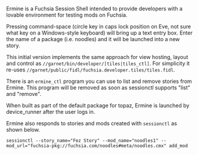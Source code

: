 Ermine is a Fuchsia Session Shell intended to provide developers with a
lovable environment for testing mods on Fuchsia.

Pressing command-space (circle key in caps lock position on Eve, not sure
what key on a Windows-style keyboard) will bring up a text entry box. Enter
the name of a package (i.e. noodles) and it will be launched into a new
story.

This initial version implements the same approach for view hosting,
layout and control as ``//garnet/bin/developer/[tiles|tiles_ctl]``. For
simplicity it re-uses
``//garnet/public/fidl/fuchsia.developer.tiles/tiles.fidl``.

There is an `ermine_ctl` program you can use to list and remove stories from Ermine. This
program will be removed as soon as sessionctl supports "list" and "remove".

When built as part of the default package for topaz, Ermine is launched
by device_runner after the user logs in.

Ermine also responds to stories and mods created with `sessionctl` as shown below.

    sessionctl --story_name="Fez Story" --mod_name="noodles1" --mod_url="fuchsia-pkg://fuchsia.com/noodles#meta/noodles.cmx" add_mod
